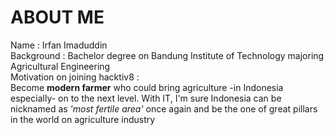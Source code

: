 # ABOUT ME

Name  : Irfan Imaduddin  
Background  : Bachelor degree on Bandung Institute of Technology majoring Agricultural Engineering  
Motivation on joining hacktiv8 :  
	Become **modern farmer** who could bring agriculture -in Indonesia especially- on to the next level. With IT, I'm sure Indonesia can be nicknamed as *'most fertile area'* once again and be the one of great pillars in the world on agriculture industry
